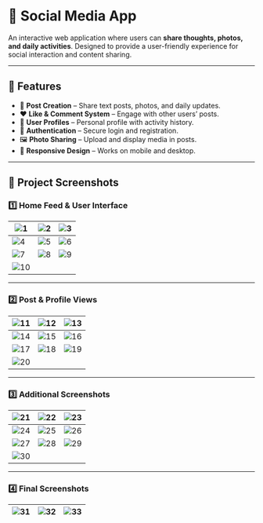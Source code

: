 # 📱 Social Media App

An interactive web application where users can **share thoughts, photos, and daily activities**. Designed to provide a user-friendly experience for social interaction and content sharing.

---

## 🚀 Features

* 📝 **Post Creation** – Share text posts, photos, and daily updates.
* ❤️ **Like & Comment System** – Engage with other users’ posts.
* 👤 **User Profiles** – Personal profile with activity history.
* 🔐 **Authentication** – Secure login and registration.
* 🖼️ **Photo Sharing** – Upload and display media in posts.
* 📱 **Responsive Design** – Works on mobile and desktop.

---

## 📸 Project Screenshots

### 1️⃣ Home Feed & User Interface

| ![1](https://user-images.githubusercontent.com/60359567/219797442-3c229456-3e0d-4990-95ee-1368808dcda7.jpeg)  | ![2](https://user-images.githubusercontent.com/60359567/219797493-f8d16b70-60f9-4ed2-8287-ff3f0875d9c4.jpeg) | ![3](https://user-images.githubusercontent.com/60359567/219797518-31b9171e-4f29-4fab-b4f3-3b7346d8904c.jpeg) |
| ------------------------------------------------------------------------------------------------------------- | ------------------------------------------------------------------------------------------------------------ | ------------------------------------------------------------------------------------------------------------ |
| ![4](https://user-images.githubusercontent.com/60359567/219797537-1a407683-ac84-4dcb-b9ab-e5eaa137eab1.jpeg)  | ![5](https://user-images.githubusercontent.com/60359567/219797565-d3365516-aae0-4269-8c37-0082e5fc9ebf.jpeg) | ![6](https://user-images.githubusercontent.com/60359567/219797588-83f7cfe3-ebb6-4f96-bc2f-ab589a8b9cc6.jpeg) |
| ![7](https://user-images.githubusercontent.com/60359567/219797685-2eaf6567-bab5-4289-bf25-8f9aa1efb614.jpeg)  | ![8](https://user-images.githubusercontent.com/60359567/219797689-c328fb7d-814e-4afc-afb7-7a161793a471.jpeg) | ![9](https://user-images.githubusercontent.com/60359567/219797691-8d9dc5aa-bb3a-4ca6-93b8-75f42f9a4397.jpeg) |
| ![10](https://user-images.githubusercontent.com/60359567/219797693-4584cd7a-9fd8-44f9-8ca8-75d2b770de26.jpeg) |                                                                                                              |                                                                                                              |

---

### 2️⃣ Post & Profile Views

| ![11](https://user-images.githubusercontent.com/60359567/219797696-a71f0d1e-3f52-45d7-86c2-43e7629629dd.jpeg) | ![12](https://user-images.githubusercontent.com/60359567/219797699-18ab8d87-53f8-4d05-ae90-259f5dfbc005.jpeg) | ![13](https://user-images.githubusercontent.com/60359567/219797701-096b22c0-ea5f-453d-b42d-da74f2a76e83.jpeg) |
| ------------------------------------------------------------------------------------------------------------- | ------------------------------------------------------------------------------------------------------------- | ------------------------------------------------------------------------------------------------------------- |
| ![14](https://user-images.githubusercontent.com/60359567/219797705-1aac496c-1f48-4d90-89c4-392b90c3546b.jpeg) | ![15](https://user-images.githubusercontent.com/60359567/219797709-efb77326-18bf-477b-a200-bf541de47e47.jpeg) | ![16](https://user-images.githubusercontent.com/60359567/219797712-f594493e-9a6f-4549-9f12-129012923c9a.jpeg) |
| ![17](https://user-images.githubusercontent.com/60359567/219797716-4074de86-c3fb-4297-8099-d75404f869fc.jpeg) | ![18](https://user-images.githubusercontent.com/60359567/219797717-cbfad729-f96b-4567-94cf-34684b11d3f9.jpeg) | ![19](https://user-images.githubusercontent.com/60359567/219797719-32452db9-ffdf-4b8f-99b2-f63284e8fe3f.jpeg) |
| ![20](https://user-images.githubusercontent.com/60359567/219797721-06639c72-eea7-4272-8e61-ad0270f6a81b.jpeg) |                                                                                                               |                                                                                                               |

---

### 3️⃣ Additional Screenshots

| ![21](https://user-images.githubusercontent.com/60359567/219797723-927c94d8-46bb-47dc-9e4c-3943fd88628e.jpeg) | ![22](https://user-images.githubusercontent.com/60359567/219797726-9fa890f5-e9ce-4600-807a-1efde485ae26.jpeg) | ![23](https://user-images.githubusercontent.com/60359567/219797731-fae9c6cf-7e37-40c0-a0d5-372e1544638b.jpeg) |
| ------------------------------------------------------------------------------------------------------------- | ------------------------------------------------------------------------------------------------------------- | ------------------------------------------------------------------------------------------------------------- |
| ![24](https://user-images.githubusercontent.com/60359567/219797736-e8657bec-cd4e-4775-bcf4-d280a5cc8d15.jpeg) | ![25](https://user-images.githubusercontent.com/60359567/219797738-7d87a65a-07da-4f96-94fe-e3d04461a7c9.jpeg) | ![26](https://user-images.githubusercontent.com/60359567/219797741-403df3b9-61ae-41aa-adec-d73042c490a3.jpeg) |
| ![27](https://user-images.githubusercontent.com/60359567/219797742-be38e920-1266-4290-a07d-2d7c4ba76c8b.jpeg) | ![28](https://user-images.githubusercontent.com/60359567/219797783-f5e4b20e-2f0e-4f93-8e1c-9020dc5ef103.jpeg) | ![29](https://user-images.githubusercontent.com/60359567/219797788-23217f89-5984-422d-8f01-1fa45ef31c74.jpeg) |
| ![30](https://user-images.githubusercontent.com/60359567/219797793-13890735-4a29-4585-a0bf-34b1615c1d0e.jpeg) |                                                                                                               |                                                                                                               |

---

### 4️⃣ Final Screenshots

| ![31](https://user-images.githubusercontent.com/60359567/219797794-a7d150b5-a423-436c-bbc0-53f4e2307c9a.jpeg) | ![32](https://user-images.githubusercontent.com/60359567/219797797-8dc2d812-72ed-4865-a7f9-8a1cd8925dc9a.jpeg) | ![33](https://user-images.githubusercontent.com/60359567/219797802-5d40a34b-fc1e-4b62-a8d6-1e5c2cdc17ab.jpeg) |
| ------------------------------------------------------------------------------------------------------------- | -------------------------------------------------------------------------------------------------------------- | ------------------------------------------------------------------------------------------------------------- |

